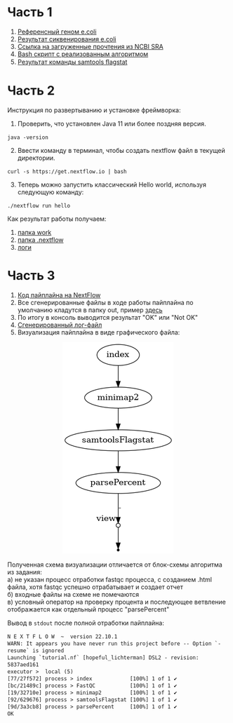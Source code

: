 # Часть 1

1. [Референсный геном e.coli](/Part1/RefGenome_e_coli.fna.gz)
2. [Результат сиквенирования e.coli](/Part1/SRR_e_coli_fastq.gz)
3. [Ссылка на загруженные прочтения из NCBI SRA](https://www.ncbi.nlm.nih.gov/sra/SRX17802335[accn])
4. [Bash скрипт с реализованным алгоритмом](/Part1/my_bash_pipeline.sh)
5. [Результат команды samtools ﬂagstat](/Part1/flagstat_result.txt)

# Часть 2

Инструкция по развертыванию и установке фреймворка:
1) Проверить, что установлен Java 11 или более поздняя версия.  
```
java -version
```
2) Ввести команду в терминал, чтобы создать nextflow файл в текущей директории.  
```
curl -s https://get.nextflow.io | bash
```
3) Теперь можно запустить классический Hello world, используя следующую команду:  
```
./nextflow run hello
```
Как результат работы получаем:  
1. [папка work](/Part2/work)
2. [папка .nextflow](/Part2/.nextflow)
3. [логи](/Part2/.nextflow.log)

# Часть 3

1. [Код пайплайна на NextFlow](/Part3/tutorial.nf)
2. Все сгенерированные файлы в ходе работы пайплайна по умолчанию кладутся в папку out, пример [здесь](/Part3/out/)
3. По итогу в консоль выводится результат "OK" или "Not OK"
4. [Сгенерированный лог-файл](/Part3/.nextflow.log)
5. Визуализация пайплайна в виде графического файла:
<p align="center">
  <img src="/Part3/diagram.png"/>
</p>

Полученная схема визуализации отличается от блок-схемы алгоритма из задания:  
а) не указан процесс отработки fastqc процесса, с созданием .html файла, хотя fastqc успешно отрабатывает и создает отчет  
б) входные файлы на схеме не помечаются  
в) условный оператор на проверку процента и последующее ветвление отображается как отдельный процесс "parsePercent"  

Вывод в `stdout` после полной отработки пайплайна:
```
N E X T F L O W  ~  version 22.10.1
WARN: It appears you have never run this project before -- Option `-resume` is ignored
Launching `tutorial.nf` [hopeful_lichterman] DSL2 - revision: 5837aed161
executor >  local (5)
[77/27f572] process > index            [100%] 1 of 1 ✔
[bc/21489c] process > FastQC           [100%] 1 of 1 ✔
[19/32710e] process > minimap2         [100%] 1 of 1 ✔
[92/629676] process > samtoolsFlagstat [100%] 1 of 1 ✔
[9d/3a3cb8] process > parsePercent     [100%] 1 of 1 ✔
OK


```
